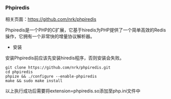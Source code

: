 ### Phpiredis

相关页面：https://github.com/nrk/phpiredis

Phpiredis是一个PHP的C扩展，它基于hiredis为PHP提供了一个简单高效的Redis操作，它拥有一个非常快的增量协议解析器。

* 安装

安装Phpiredis前应该先安装hiredis程序，否则安装会失败。

```
git clone https://github.com/nrk/phpiredis.git
cd phpiredis
phpize && ./configure --enable-phpiredis
make && sudo make install
```

以上执行成功后需要将extension=phpiredis.so添加至php.ini文件中

